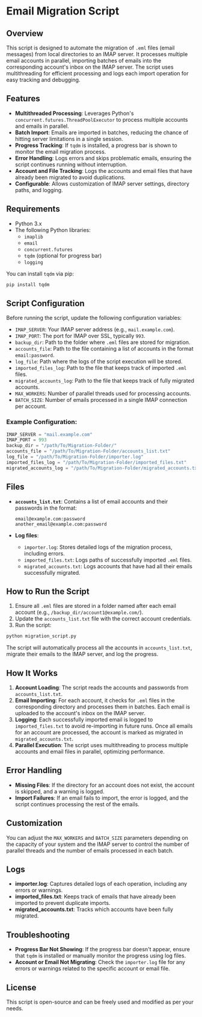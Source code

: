 # Email Migration Script

## Overview

This script is designed to automate the migration of `.eml` files (email messages) from local directories to an IMAP server. It processes multiple email accounts in parallel, importing batches of emails into the corresponding account's inbox on the IMAP server. The script uses multithreading for efficient processing and logs each import operation for easy tracking and debugging.

## Features

- **Multithreaded Processing**: Leverages Python's `concurrent.futures.ThreadPoolExecutor` to process multiple accounts and emails in parallel.
- **Batch Import**: Emails are imported in batches, reducing the chance of hitting server limitations in a single session.
- **Progress Tracking**: If `tqdm` is installed, a progress bar is shown to monitor the email migration process.
- **Error Handling**: Logs errors and skips problematic emails, ensuring the script continues running without interruption.
- **Account and File Tracking**: Logs the accounts and email files that have already been migrated to avoid duplications.
- **Configurable**: Allows customization of IMAP server settings, directory paths, and logging.

## Requirements

- Python 3.x
- The following Python libraries:
  - `imaplib`
  - `email`
  - `concurrent.futures`
  - `tqdm` (optional for progress bar)
  - `logging`
  
You can install `tqdm` via pip:

```bash
pip install tqdm
```

## Script Configuration

Before running the script, update the following configuration variables:

- `IMAP_SERVER`: Your IMAP server address (e.g., `mail.example.com`).
- `IMAP_PORT`: The port for IMAP over SSL, typically `993`.
- `backup_dir`: Path to the folder where `.eml` files are stored for migration.
- `accounts_file`: Path to the file containing a list of accounts in the format `email:password`.
- `log_file`: Path where the logs of the script execution will be stored.
- `imported_files_log`: Path to the file that keeps track of imported `.eml` files.
- `migrated_accounts_log`: Path to the file that keeps track of fully migrated accounts.
- `MAX_WORKERS`: Number of parallel threads used for processing accounts.
- `BATCH_SIZE`: Number of emails processed in a single IMAP connection per account.

### Example Configuration:
```python
IMAP_SERVER = "mail.example.com"
IMAP_PORT = 993
backup_dir = "/path/To/Migration-Folder/"
accounts_file = "/path/To/Migration-Folder/accounts_list.txt"
log_file = "/path/To/Migration-Folder/importer.log"
imported_files_log = "/path/To/Migration-Folder/imported_files.txt"
migrated_accounts_log = "/path/To/Migration-Folder/migrated_accounts.txt"
```

## Files

- **`accounts_list.txt`**: Contains a list of email accounts and their passwords in the format:
  ```
  email@example.com:password
  another_email@example.com:password
  ```

- **Log files**:
  - `importer.log`: Stores detailed logs of the migration process, including errors.
  - `imported_files.txt`: Logs paths of successfully imported `.eml` files.
  - `migrated_accounts.txt`: Logs accounts that have had all their emails successfully migrated.

## How to Run the Script

1. Ensure all `.eml` files are stored in a folder named after each email account (e.g., `/backup_dir/account1@example.com/`).
2. Update the `accounts_list.txt` file with the correct account credentials.
3. Run the script:

```bash
python migration_script.py
```

The script will automatically process all the accounts in `accounts_list.txt`, migrate their emails to the IMAP server, and log the progress.

## How It Works

1. **Account Loading**: The script reads the accounts and passwords from `accounts_list.txt`.
2. **Email Importing**: For each account, it checks for `.eml` files in the corresponding directory and processes them in batches. Each email is uploaded to the account's inbox on the IMAP server.
3. **Logging**: Each successfully imported email is logged to `imported_files.txt` to avoid re-importing in future runs. Once all emails for an account are processed, the account is marked as migrated in `migrated_accounts.txt`.
4. **Parallel Execution**: The script uses multithreading to process multiple accounts and email files in parallel, optimizing performance.

## Error Handling

- **Missing Files**: If the directory for an account does not exist, the account is skipped, and a warning is logged.
- **Import Failures**: If an email fails to import, the error is logged, and the script continues processing the rest of the emails.
  
## Customization

You can adjust the `MAX_WORKERS` and `BATCH_SIZE` parameters depending on the capacity of your system and the IMAP server to control the number of parallel threads and the number of emails processed in each batch.

## Logs

- **importer.log**: Captures detailed logs of each operation, including any errors or warnings.
- **imported_files.txt**: Keeps track of emails that have already been imported to prevent duplicate imports.
- **migrated_accounts.txt**: Tracks which accounts have been fully migrated.

## Troubleshooting

- **Progress Bar Not Showing**: If the progress bar doesn't appear, ensure that `tqdm` is installed or manually monitor the progress using log files.
- **Account or Email Not Migrating**: Check the `importer.log` file for any errors or warnings related to the specific account or email file.

## License

This script is open-source and can be freely used and modified as per your needs.
